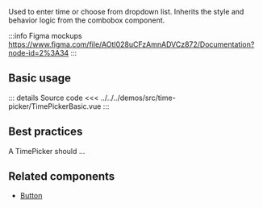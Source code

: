 Used to enter time or choose from dropdown list.
Inherits the style and behavior logic from the combobox component.

:::info Figma mockups
https://www.figma.com/file/AOtI028uCFzAmnADVCz872/Documentation?node-id=2%3A34
:::

## Basic usage

<TimePickerBasic />

::: details Source code
<<< ../../../demos/src/time-picker/TimePickerBasic.vue
:::

## Best practices

A TimePicker should ...

## Related components

- [Button](/components/button/button.doc)
